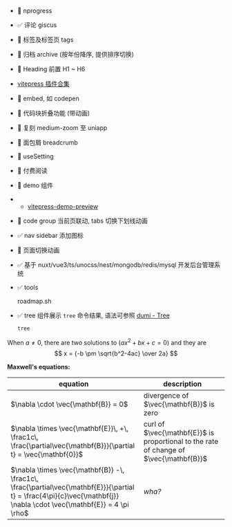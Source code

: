 - 🚧 nprogress
- ✅ 评论 giscus
- 🚧 标签及标签页 tags
- 🚧 归档 archive (按年份降序, 提供排序切换)
- 🚧 Heading 前置 H1 ~ H6
- [vitepress 插件合集](https://chodocs.cn/program/vitepress-plugin/)
- 🚧 embed, 如 codepen
- 🚧 代码块折叠功能 (带动画)
- 🚧 复刻 medium-zoom 至 uniapp
- 🚧 面包屑 breadcrumb
- 🚧 useSetting
- 🚧 付费阅读
- 🚧 demo 组件
- - [vitepress-demo-preview](https://github.com/flingyp/vitepress-demo-preview)
- 🚧 code group 当前页联动, tabs 切换下划线动画
- ✅ nav sidebar 添加图标
- 🚧 页面切换动画
- ✅ 基于 nuxt/vue3/ts/unocss/nest/mongodb/redis/mysql 开发后台管理系统
- ✅ tools

  roadmap.sh
- ✅ tree 组件展示 `tree` 命令结果, 语法可参照 [dumi - Tree](https://d.umijs.org/guide/markdown#tree)

  ```tree
  tree
  ```

When $a \ne 0$, there are two solutions to $(ax^2 + bx + c = 0)$ and they are
$$ x = {-b \pm \sqrt{b^2-4ac} \over 2a} $$

**Maxwell's equations:**

| equation                                                                                                                                                                  | description                                                                            |
| ------------------------------------------------------------------------------------------------------------------------------------------------------------------------- | -------------------------------------------------------------------------------------- |
| $\nabla \cdot \vec{\mathbf{B}}  = 0$                                                                                                                                      | divergence of $\vec{\mathbf{B}}$ is zero                                               |
| $\nabla \times \vec{\mathbf{E}}\, +\, \frac1c\, \frac{\partial\vec{\mathbf{B}}}{\partial t}  = \vec{\mathbf{0}}$                                                          | curl of $\vec{\mathbf{E}}$ is proportional to the rate of change of $\vec{\mathbf{B}}$ |
| $\nabla \times \vec{\mathbf{B}} -\, \frac1c\, \frac{\partial\vec{\mathbf{E}}}{\partial t} = \frac{4\pi}{c}\vec{\mathbf{j}}    \nabla \cdot \vec{\mathbf{E}} = 4 \pi \rho$ | _wha?_                                                                                 |


[//]: # (:::preview title || component description content)

[//]: # ()
[//]: # (demo-preview=./.vitepress/theme/components/demo-test.vue)

[//]: # ()
[//]: # (:::)